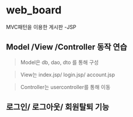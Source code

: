 # web_board
MVC패턴을 이용한 게시판 -JSP

## Model /View /Controller 동작 연습

> Model은 db, dao, dto 를 통해 구성

> View는 index.jsp/ login.jsp/ account.jsp

> Controller는 usercontroller를 통해 이동



## 로그인/ 로그아웃/ 회원탈퇴 기능 
